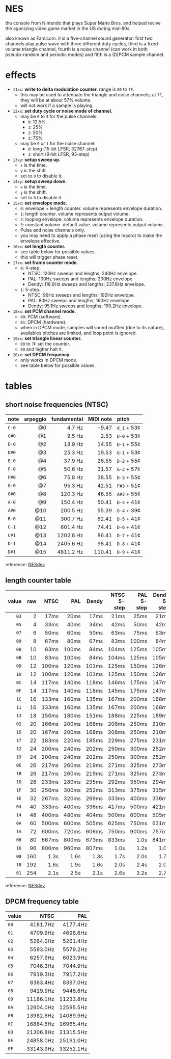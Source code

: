 # NES

the console from Nintendo that plays Super Mario Bros. and helped revive the agonizing video game market in the US during mid-80s.

also known as Famicom. it is a five-channel sound generator: first two channels play pulse wave with three different duty cycles, third is a fixed-volume triangle channel, fourth is a noise channel (can work in both pseudo-random and periodic modes) and fifth is a (D)PCM sample channel.

# effects

- `11xx`: **write to delta modulation counter.** range is `00` to `7F`.
  - this may be used to attenuate the triangle and noise channels; at `7F`, they will be at about 57% volume.
  - will not work if a sample is playing.
- `12xx`: **set duty cycle or noise mode of channel.**
  - may be `0` to `3` for the pulse channels:
    - `0`: 12.5%
    - `1`: 25%
    - `2`: 50%
    - `3`: 75%
  - may be `0` or `1` for the noise channel:
    - `0`: long (15-bit LFSR, 32767-step)
    - `1`: short (9-bit LFSR, 93-step)
- `13xy`: **setup sweep up.**
  - `x` is the time.
  - `y` is the shift.
  - set to `0` to disable it.
- `14xy`: **setup sweep down.**
  - `x` is the time.
  - `y` is the shift.
  - set to `0` to disable it.
- `15xx`: **set envelope mode.**
  - `0`: envelope + length counter. volume represents envelope duration.
  - `1`: length counter. volume represents output volume.
  - `2`: looping envelope. volume represents envelope duration.
  - `3`: constant volume. default value. volume represents output volume.
  - Pulse and noise channels only.
  - you may need to apply a phase reset (using the macro) to make the envelope effective.
- `16xx`: **set length counter.**
  - see table below for possible values.
  - this will trigger phase reset.
- `17xx`: **set frame counter mode.**
  - `0`: 4-step.
    - NTSC: 120Hz sweeps and lengths; 240Hz envelope.
    - PAL: 100Hz sweeps and lengths; 200Hz envelope.
    - Dendy: 118.9Hz sweeps and lengths; 237.8Hz envelope.
  - `1`: 5-step.
    - NTSC: 96Hz sweeps and lengths; 192Hz envelope.
    - PAL: 80Hz sweeps and lengths; 160Hz envelope.
    - Dendy: 95.1Hz sweeps and lengths; 190.2Hz envelope.
- `18xx`: **set PCM channel mode.**
  - `00`: PCM (software).
  - `01`: DPCM (hardware).
  - when in DPCM mode, samples will sound muffled (due to its nature), availables pitches are limited, and loop point is ignored.
- `19xx`: **set triangle linear counter.**
  - `00` to `7F` set the counter.
  - `80` and higher halt it.
- `20xx`: **set DPCM frequency.**
  - only works in DPCM mode.
  - see table below for possible values.

# tables

## short noise frequencies (NTSC)

note  | arpeggio | fundamental | MIDI note | pitch
:---- | -------: | ----------: | --------: | :----------
`C-0` |       @0 |      4.7 Hz |     -9.47 | `d_1` + 53¢ 
`C#0` |       @1 |      9.5 Hz |      2.53 | `D-0` + 53¢
`D-0` |       @2 |     18.9 Hz |     14.55 | `D-1` + 55¢
`D#0` |       @3 |     25.3 Hz |     19.53 | `G-1` + 53¢
`E-0` |       @4 |     37.9 Hz |     26.55 | `D-2` + 55¢
`F-0` |       @5 |     50.6 Hz |     31.57 | `G-2` + 57¢
`F#0` |       @6 |     75.8 Hz |     38.55 | `D-3` + 55¢
`G-0` |       @7 |     95.3 Hz |     42.51 | `F#3` + 51¢
`G#0` |       @8 |    120.3 Hz |     46.55 | `A#3` + 55¢
`A-0` |       @9 |    150.4 Hz |     50.41 | `D-4` + 41¢
`A#0` |      @10 |    200.5 Hz |     55.39 | `G-4` + 39¢
`B-0` |      @11 |    300.7 Hz |     62.41 | `D-5` + 41¢
`C-1` |      @12 |    601.4 Hz |     74.41 | `D-6` + 41¢
`C#1` |      @13 |   1202.8 Hz |     86.41 | `D-7` + 41¢
`D-1` |      @14 |   2405.6 Hz |     98.41 | `D-8` + 41¢
`D#1` |      @15 |   4811.2 Hz |    110.41 | `D-9` + 41¢

reference: [NESdev](https://www.nesdev.org/wiki/APU_Noise)

## length counter table

<!-- organized by input value... of little use -->
<!--
value | raw | NTSC  | PAL   | Dendy | NTSC 5-step | PAL 5-step | Dendy 5-step
-----:|----:|------:|------:|------:|------------:|-----------:|-------------:
 `00` |  10 | 83ms  | 100ms | 84ms  | 104ms       | 125ms      | 105ms
 `01` | 254 | 2.1s  | 2.5s  | 2.1s  | 2.6s        | 3.2s       | 2.7s
 `02` |  20 | 166ms | 200ms | 168ms | 208ms       | 250ms      | 210ms
 `03` |   2 | 17ms  | 20ms  | 17ms  | 21ms        | 25ms       | 21ms
 `04` |  40 | 333ms | 400ms | 336ms | 417ms       | 500ms      | 421ms
 `05` |   4 | 33ms  | 40ms  | 34ms  | 42ms        | 50ms       | 42ms
 `06` |  80 | 667ms | 800ms | 673ms | 833ms       | 1.0s       | 841ms
 `07` |   6 | 50ms  | 60ms  | 50ms  | 63ms        | 75ms       | 63ms
 `08` | 160 | 1.3s  | 1.6s  | 1.3s  | 1.7s        | 2.0s       | 1.7s
 `09` |   8 | 67ms  | 80ms  | 67ms  | 83ms        | 100ms      | 84ms
 `0A` |  60 | 500ms | 600ms | 505ms | 625ms       | 750ms      | 631ms
 `0B` |  10 | 83ms  | 100ms | 84ms  | 104ms       | 125ms      | 105ms
 `0C` |  14 | 117ms | 140ms | 118ms | 146ms       | 175ms      | 147ms
 `0D` |  12 | 100ms | 120ms | 101ms | 125ms       | 150ms      | 126ms
 `0E` |  26 | 217ms | 260ms | 219ms | 271ms       | 325ms      | 273ms
 `0F` |  14 | 117ms | 140ms | 118ms | 145ms       | 175ms      | 147ms
 `10` |  12 | 100ms | 120ms | 101ms | 125ms       | 150ms      | 126ms
 `11` |  16 | 133ms | 160ms | 135ms | 167ms       | 200ms      | 168ms
 `12` |  24 | 200ms | 240ms | 202ms | 250ms       | 300ms      | 252ms
 `13` |  18 | 150ms | 180ms | 151ms | 188ms       | 225ms      | 189ms
 `14` |  48 | 400ms | 480ms | 404ms | 500ms       | 600ms      | 505ms
 `15` |  20 | 167ms | 200ms | 168ms | 208ms       | 250ms      | 210ms
 `16` |  96 | 800ms | 960ms | 807ms | 1.0s        | 1.2s       | 1.0s
 `17` |  22 | 183ms | 220ms | 185ms | 229ms       | 275ms      | 231ms
 `18` | 192 | 1.6s  | 1.9s  | 1.6s  | 2.0s        | 2.4s       | 2.0s
 `19` |  24 | 200ms | 240ms | 202ms | 250ms       | 300ms      | 252ms
 `1A` |  72 | 600ms | 720ms | 606ms | 750ms       | 900ms      | 757ms
 `1B` |  26 | 217ms | 260ms | 219ms | 271ms       | 325ms      | 273ms
 `1C` |  16 | 133ms | 160ms | 135ms | 167ms       | 200ms      | 168ms
 `1D` |  28 | 233ms | 280ms | 235ms | 292ms       | 350ms      | 294ms
 `1E` |  32 | 267ms | 320ms | 269ms | 333ms       | 400ms      | 336ms
 `1F` |  30 | 250ms | 300ms | 252ms | 313ms       | 375ms      | 315ms
-->

<!-- organized by resulting times... more useful! -->
value | raw | NTSC  | PAL   | Dendy | NTSC 5-step | PAL 5-step | Dendy 5-step
-----:|----:|------:|------:|------:|------------:|-----------:|-------------:
 `03` |   2 | 17ms  | 20ms  | 17ms  | 21ms        | 25ms       | 21ms
 `05` |   4 | 33ms  | 40ms  | 34ms  | 42ms        | 50ms       | 42ms
 `07` |   6 | 50ms  | 60ms  | 50ms  | 63ms        | 75ms       | 63ms
 `09` |   8 | 67ms  | 80ms  | 67ms  | 83ms        | 100ms      | 84ms
 `00` |  10 | 83ms  | 100ms | 84ms  | 104ms       | 125ms      | 105ms
 `0B` |  10 | 83ms  | 100ms | 84ms  | 104ms       | 125ms      | 105ms
 `0D` |  12 | 100ms | 120ms | 101ms | 125ms       | 150ms      | 126ms
 `10` |  12 | 100ms | 120ms | 101ms | 125ms       | 150ms      | 126ms
 `0C` |  14 | 117ms | 140ms | 118ms | 146ms       | 175ms      | 147ms
 `0F` |  14 | 117ms | 140ms | 118ms | 145ms       | 175ms      | 147ms
 `1C` |  16 | 133ms | 160ms | 135ms | 167ms       | 200ms      | 168ms
 `11` |  16 | 133ms | 160ms | 135ms | 167ms       | 200ms      | 168ms
 `13` |  18 | 150ms | 180ms | 151ms | 188ms       | 225ms      | 189ms
 `02` |  20 | 166ms | 200ms | 168ms | 208ms       | 250ms      | 210ms
 `15` |  20 | 167ms | 200ms | 168ms | 208ms       | 250ms      | 210ms
 `17` |  22 | 183ms | 220ms | 185ms | 229ms       | 275ms      | 231ms
 `12` |  24 | 200ms | 240ms | 202ms | 250ms       | 300ms      | 252ms
 `19` |  24 | 200ms | 240ms | 202ms | 250ms       | 300ms      | 252ms
 `0E` |  26 | 217ms | 260ms | 219ms | 271ms       | 325ms      | 273ms
 `1B` |  26 | 217ms | 260ms | 219ms | 271ms       | 325ms      | 273ms
 `1D` |  28 | 233ms | 280ms | 235ms | 292ms       | 350ms      | 294ms
 `1F` |  30 | 250ms | 300ms | 252ms | 313ms       | 375ms      | 315ms
 `1E` |  32 | 267ms | 320ms | 269ms | 333ms       | 400ms      | 336ms
 `04` |  40 | 333ms | 400ms | 336ms | 417ms       | 500ms      | 421ms
 `14` |  48 | 400ms | 480ms | 404ms | 500ms       | 600ms      | 505ms
 `0A` |  60 | 500ms | 600ms | 505ms | 625ms       | 750ms      | 631ms
 `1A` |  72 | 600ms | 720ms | 606ms | 750ms       | 900ms      | 757ms
 `06` |  80 | 667ms | 800ms | 673ms | 833ms       | 1.0s       | 841ms
 `16` |  96 | 800ms | 960ms | 807ms | 1.0s        | 1.2s       | 1.0s
 `08` | 160 | 1.3s  | 1.6s  | 1.3s  | 1.7s        | 2.0s       | 1.7s
 `18` | 192 | 1.6s  | 1.9s  | 1.6s  | 2.0s        | 2.4s       | 2.0s
 `01` | 254 | 2.1s  | 2.5s  | 2.1s  | 2.6s        | 3.2s       | 2.7s

reference: [NESdev](https://www.nesdev.org/wiki/APU_Length_Counter)

## DPCM frequency table

value | NTSC      | PAL
------|----------:|----------:
 `00` | 4181.7Hz  | 4177.4Hz
 `01` | 4709.9Hz  | 4696.6Hz
 `02` | 5264.0Hz  | 5261.4Hz
 `03` | 5593.0Hz  | 5579.2Hz
 `04` | 6257.9Hz  | 6023.9Hz
 `05` | 7046.3Hz  | 7044.9Hz
 `06` | 7919.3Hz  | 7917.2Hz
 `07` | 8363.4Hz  | 8397.0Hz
 `08` | 9419.9Hz  | 9446.6Hz
 `09` | 11186.1Hz | 11233.8Hz
 `0A` | 12604.0Hz | 12595.5Hz
 `0B` | 13982.6Hz | 14089.9Hz
 `0C` | 16884.6Hz | 16965.4Hz
 `0D` | 21306.8Hz | 21315.5Hz
 `0E` | 24858.0Hz | 25191.0Hz
 `0F` | 33143.9Hz | 33252.1Hz
